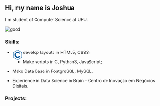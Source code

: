 ## Hi, my name is Joshua

I`m student of Computer Science at UFU.

![good](https://64.media.tumblr.com/21342bc2293bd82726caf916c21de46d/tumblr_nq8se8m3p41qljnfoo2_540.gif)

### Skills:
- develop layouts in HTML5, CSS3;<img align="left" alt="C" width="35px" height="35px" src="c.svg">

- Make scripts in C, Python3, JavaScript;
- Make Data Base in PostgreSQL, MySQL;
- Experience in Data Science in Brain - Centro de Inovação em Negócios Digitais.

### Projects:
